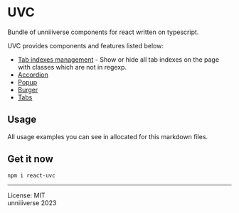 # UVC
Bundle of unniiiverse components for react written on typescript.

UVC provides components and features listed below:
+ [Tab indexes management](https://github.com/unniiiverse/react-uvc/tree/main/docs/functions.md#tabindexes) - Show or hide all tab indexes on the page with classes which are not in regexp.
+ [Accordion](https://github.com/unniiiverse/react-uvc/tree/main/docs/accordion.md/)
+ [Popup](https://github.com/unniiiverse/react-uvc/tree/main/docs/popup.md/)
+ [Burger](https://github.com/unniiiverse/react-uvc/tree/main/docs/burger.md/)
+ [Tabs](https://github.com/unniiiverse/react-uvc/tree/main/docs/tabs.md/)

## Usage
All usage examples you can see in allocated for this markdown files.

## Get it now
```
npm i react-uvc
```

<hr>

License: MIT <br>
unniiiverse 2023 